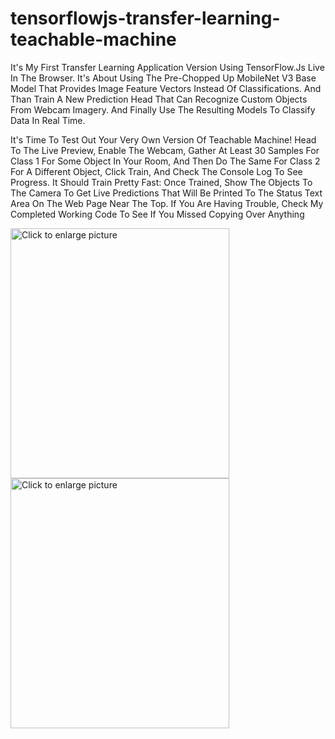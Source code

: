 # tensorflowjs-transfer-learning-teachable-machine

<p>It's My First Transfer Learning Application Version Using TensorFlow.Js Live In The Browser. It's About Using The Pre-Chopped Up MobileNet V3 Base Model That Provides Image Feature Vectors Instead Of Classifications. And Than Train A New Prediction Head That Can Recognize Custom Objects From Webcam Imagery. And Finally Use The Resulting Models To Classify Data In Real Time.</p>

<p>
It's Time To Test Out Your Very Own Version Of Teachable Machine! Head To The Live Preview, Enable The Webcam, Gather At Least 30 Samples For Class 1 For Some Object In Your Room, And Then Do The Same For Class 2 For A Different Object, Click Train, And Check The Console Log To See Progress. It Should Train Pretty Fast: Once Trained, Show The Objects To The Camera To Get Live Predictions That Will Be Printed To The Status Text Area On The Web Page Near The Top. If You Are Having Trouble, Check My Completed Working Code To See If You Missed Copying Over Anything
</p>

<a href="https://drive.google.com/uc?export=view&id=1nye5lQt4o6WZQirw3lDXTO1ONiSOYd2T">
<img src="https://drive.google.com/uc?export=view&id=1nye5lQt4o6WZQirw3lDXTO1ONiSOYd2T" style="width: 350px; max-width: 100%; height: 400px" title="Click to enlarge picture" />

<a href="https://drive.google.com/uc?export=view&id=1Nu4SW-vs4aQp6mlGvSWiU9rD2gQFaYKM">
<img src="https://drive.google.com/uc?export=view&id=1Nu4SW-vs4aQp6mlGvSWiU9rD2gQFaYKM" style="width: 350px; max-width: 100%; height: 400px" title="Click to enlarge picture" />
